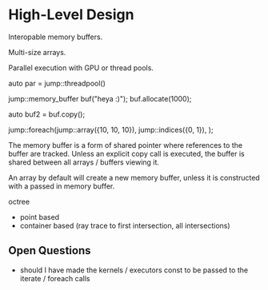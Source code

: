 # High-Level Design
Interopable memory buffers.

Multi-size arrays.

Parallel execution with GPU or thread pools.

auto par = jump::threadpool()

jump::memory_buffer buf("heya :)");
buf.allocate<int>(1000);

auto buf2 = buf.copy();

jump::foreach(jump::array({10, 10, 10}), jump::indices({0, 1}), );

The memory buffer is a form of shared pointer where references to the buffer are tracked.
Unless an explicit copy call is executed, the buffer is shared between all arrays / buffers viewing it.

An array by default will create a new memory buffer, unless it is constructed with a passed in memory buffer.

octree 
- point based
- container based (ray trace to first intersection, all intersections)

## Open Questions
- should I have made the kernels / executors const to be passed to the iterate / foreach calls